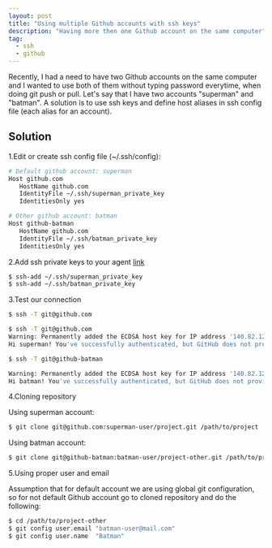 ```yaml
---
layout: post
title: "Using multiple Github accounts with ssh keys"
description: "Having more then one Github account on the same computer"
tag:
  - ssh
  - github
---
```


Recently, I had a need to have two Github accounts on the same computer and I wanted to use both of them without typing password everytime, when doing git push or pull.
Let's say that I have two accounts "superman" and "batman". A solution is to use ssh keys and define host aliases in ssh config file (each alias for an account).

## Solution

1.Edit or create ssh config file (~/.ssh/config):

```bash
# Default github account: superman
Host github.com
   HostName github.com
   IdentityFile ~/.ssh/superman_private_key
   IdentitiesOnly yes

# Other github account: batman
Host github-batman
   HostName github.com
   IdentityFile ~/.ssh/batman_private_key
   IdentitiesOnly yes
```

2.Add ssh private keys to your agent [link](https://docs.github.com/en/authentication/connecting-to-github-with-ssh/generating-a-new-ssh-key-and-adding-it-to-the-ssh-agent)

```bash
$ ssh-add ~/.ssh/superman_private_key
$ ssh-add ~/.ssh/batman_private_key
```

3.Test our connection

```bash
$ ssh -T git@github.com
```

```bash
$ ssh -T git@github.com
Warning: Permanently added the ECDSA host key for IP address '140.82.121.3' to the list of known hosts.
Hi superman! You've successfully authenticated, but GitHub does not provide shell access.
```

```bash
$ ssh -T git@github-batman
```

```bash
Warning: Permanently added the ECDSA host key for IP address '140.82.121.3' to the list of known hosts.
Hi batman! You've successfully authenticated, but GitHub does not provide shell access.
```

4.Cloning repository

Using superman account:

```bash
$ git clone git@github.com:superman-user/project.git /path/to/project
```

Using batman account:

```bash
$ git clone git@github-batman:batman-user/project-other.git /path/to/project-other
```

5.Using proper user and email

Assumption that for default account we are using global git configuration, so for not default Github account go to cloned repository and do the following:

```bash
$ cd /path/to/project-other
$ git config user.email "batman-user@mail.com"
$ git config user.name  "Batman"
```
